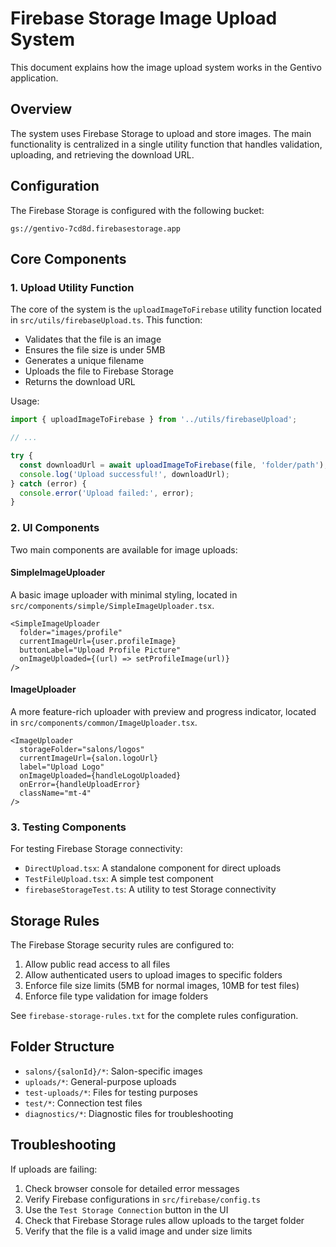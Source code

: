 # Firebase Storage Image Upload System

This document explains how the image upload system works in the Gentivo application.

## Overview

The system uses Firebase Storage to upload and store images. The main functionality is centralized in a single utility function that handles validation, uploading, and retrieving the download URL.

## Configuration

The Firebase Storage is configured with the following bucket:
```
gs://gentivo-7cd8d.firebasestorage.app
```

## Core Components

### 1. Upload Utility Function

The core of the system is the `uploadImageToFirebase` utility function located in `src/utils/firebaseUpload.ts`. This function:

- Validates that the file is an image
- Ensures the file size is under 5MB
- Generates a unique filename
- Uploads the file to Firebase Storage
- Returns the download URL

Usage:

```typescript
import { uploadImageToFirebase } from '../utils/firebaseUpload';

// ...

try {
  const downloadUrl = await uploadImageToFirebase(file, 'folder/path');
  console.log('Upload successful!', downloadUrl);
} catch (error) {
  console.error('Upload failed:', error);
}
```

### 2. UI Components

Two main components are available for image uploads:

#### SimpleImageUploader

A basic image uploader with minimal styling, located in `src/components/simple/SimpleImageUploader.tsx`.

```tsx
<SimpleImageUploader
  folder="images/profile"
  currentImageUrl={user.profileImage}
  buttonLabel="Upload Profile Picture"
  onImageUploaded={(url) => setProfileImage(url)}
/>
```

#### ImageUploader

A more feature-rich uploader with preview and progress indicator, located in `src/components/common/ImageUploader.tsx`.

```tsx
<ImageUploader
  storageFolder="salons/logos"
  currentImageUrl={salon.logoUrl}
  label="Upload Logo"
  onImageUploaded={handleLogoUploaded}
  onError={handleUploadError}
  className="mt-4"
/>
```

### 3. Testing Components

For testing Firebase Storage connectivity:

- `DirectUpload.tsx`: A standalone component for direct uploads
- `TestFileUpload.tsx`: A simple test component
- `firebaseStorageTest.ts`: A utility to test Storage connectivity

## Storage Rules

The Firebase Storage security rules are configured to:

1. Allow public read access to all files
2. Allow authenticated users to upload images to specific folders
3. Enforce file size limits (5MB for normal images, 10MB for test files)
4. Enforce file type validation for image folders

See `firebase-storage-rules.txt` for the complete rules configuration.

## Folder Structure

- `salons/{salonId}/*`: Salon-specific images
- `uploads/*`: General-purpose uploads
- `test-uploads/*`: Files for testing purposes
- `test/*`: Connection test files
- `diagnostics/*`: Diagnostic files for troubleshooting

## Troubleshooting

If uploads are failing:

1. Check browser console for detailed error messages
2. Verify Firebase configurations in `src/firebase/config.ts`
3. Use the `Test Storage Connection` button in the UI
4. Check that Firebase Storage rules allow uploads to the target folder
5. Verify that the file is a valid image and under size limits 